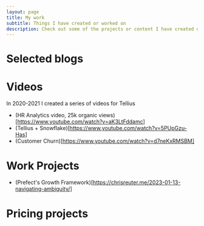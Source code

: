 ```yaml
---
layout: page
title: My work
subtitle: Things I have created or worked on
description: Check out some of the projects or content I have created or worked on.
---
```


# Selected blogs

# Videos
In 2020-2021 I created a series of videos for Tellius
- (HR Analytics video, 25k organic views)[https://www.youtube.com/watch?v=aK3LtFddamc]
- (Tellius + Snowflake)[https://www.youtube.com/watch?v=5PUpGzu-Has]
- (Customer Churn)[https://www.youtube.com/watch?v=d7neKxRMSBM]

# Work Projects
- (Prefect's Growth Framework)[https://chrisreuter.me/2023-01-13-navigating-ambiguity/]

# Pricing projects
